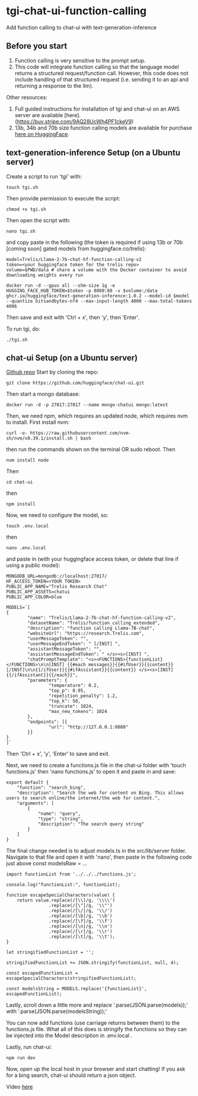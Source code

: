 # tgi-chat-ui-function-calling
Add function calling to chat-ui with text-generation-inference

## Before you start
1. Function calling is very sensitive to the prompt setup.
1. This code will integrate function calling so that the language model returns a structured request/function call. However, this code does not include handling of that structured request (i.e. sending it to an api and returning a response to the llm).

Other resources:
1. Full guided instructions for installation of tgi and chat-ui on an AWS server are available [here].(https://buy.stripe.com/9AQ28UcWh4PF1ckeV9)
2. 13b, 34b and 70b size function calling models are available for purchase [here on HuggingFace](https://huggingface.co/Trelis/Llama-2-13b-chat-hf-function-calling-v2).

## text-generation-inference Setup (on a Ubuntu server)
Create a script to run 'tgi' with:
```
touch tgi.sh
```
Then provide permission to execute the script:
```
chmod +x tgi.sh
```
Then open the script with:
```
nano tgi.sh
```
and copy paste in the following (the token is required if using 13b or 70b [coming soon] gated models from huggingface.co/trelis):
```
model=Trelis/Llama-2-7b-chat-hf-function-calling-v2
token=<your huggingface token for the trelis repo>
volume=$PWD/data # share a volume with the Docker container to avoid downloading weights every run

docker run -d --gpus all --shm-size 1g -e HUGGING_FACE_HUB_TOKEN=$token -p 8080:80 -v $volume:/data ghcr.io/huggingface/text-generation-inference:1.0.2 --model-id $model --quantize bitsandbytes-nf4 --max-input-length 4000 --max-total-tokens 4096
```
Then save and exit with 'Ctrl + x', then 'y', then 'Enter'.

To run tgi, do:
```
./tgi.sh
```
## chat-ui Setup (on a Ubuntu server)
[Github repo](https://github.com/huggingface/chat-ui/)
Start by cloning the repo:
```
git clone https://github.com/huggingface/chat-ui.git
```
Then start a mongo database:
```
docker run -d -p 27017:27017 --name mongo-chatui mongo:latest
```
Then, we need npm, which requires an updated node, which requires nvm to install. First install nvm:
```
curl -o- https://raw.githubusercontent.com/nvm-sh/nvm/v0.39.1/install.sh | bash
```
then run the commands shown on the terminal OR sudo reboot. Then
```
nvm install node
```
Then
```
cd chat-ui
```
then
```
npm install
```
Now, we need to configure the model, so:
```
touch .env.local
```
then
```
nano .env.local
```
and paste in (with your huggingface access token, or delete that line if using a public model):
```
MONGODB_URL=mongodb://localhost:27017/
HF_ACCESS_TOKEN=<YOUR TOKEN>
PUBLIC_APP_NAME="Trelis Research Chat"
PUBLIC_APP_ASSETS=chatui
PUBLIC_APP_COLOR=blue

MODELS=`[
{
        "name": "Trelis/Llama-2-7b-chat-hf-function-calling-v2",
        "datasetName": "Trelis/function_calling_extended",
        "description": "function calling Llama-7B-chat",
        "websiteUrl": "https://research.Trelis.com",
        "userMessageToken": "",
        "userMessageEndToken": " [/INST] ",
        "assistantMessageToken": "",
        "assistantMessageEndToken": " </s><s>[INST] ",
        "chatPromptTemplate": "<s><FUNCTIONS>{functionList}</FUNCTIONS>\n\n[INST] {{#each messages}}{{#ifUser}}{{content}} [/INST]\n\n{{/ifUser}}{{#ifAssistant}}{{content}} </s><s>[INST] {{/ifAssistant}}{{/each}}",
        "parameters": {
                "temperature": 0.2,
                "top_p": 0.95,
                "repetition_penalty": 1.2,
                "top_k": 50,
                "truncate": 1024,
                "max_new_tokens": 1024
        },
        "endpoints": [{
                "url": "http://127.0.0.1:8080"
        }]
}
]`
```
Then 'Ctrl + x', 'y', 'Enter' to save and exit.

Next, we need to create a functions.js file in the chat-ui folder with 'touch functions.js' then 'nano functions.js' to open it and paste in and save:
```
export default {
    "function": "search_bing",
    "description": "Search the web for content on Bing. This allows users to search online/the internet/the web for content.",
    "arguments": [
        {
            "name": "query",
            "type": "string",
            "description": "The search query string"
        }
    ]
}
```
The final change needed is to adjust models.ts in the src/lib/server folder. Navigate to that file and open it with 'nano', then paste in the following code just above const modelsRaw = ...
```
import functionList from '../../../functions.js';

console.log("functionList:", functionList);

function escapeSpecialCharacters(value) {
    return value.replace(/[\\]/g, '\\\\')
                .replace(/[\"]/g, '\\"')
                .replace(/[\/]/g, '\\/')
                .replace(/[\b]/g, '\\b')
                .replace(/[\f]/g, '\\f')
                .replace(/[\n]/g, '\\n')
                .replace(/[\r]/g, '\\r')
                .replace(/[\t]/g, '\\t');
}

let stringifiedFunctionList = '';

stringifiedFunctionList += JSON.stringify(functionList, null, 4);

const escapedFunctionList = escapeSpecialCharacters(stringifiedFunctionList);

const modelsString = MODELS.replace('{functionList}', escapedFunctionList);
```
Lastly, scroll down a little more and replace '.parse(JSON.parse(models));' with '.parse(JSON.parse(modelsString));'

You can now add functions (use carriage returns between them) to the functions.js file. What all of this does is stringify the functions so they can be injected into the Model description in .env.local .

Lastly, run chat-ui:
```
npm run dev
```

Now, open up the local host in your browser and start chatting! If you ask for a bing search, chat-ui should return a json object.

Video [here](https://www.loom.com/share/702bc999ced8404a9622fa9309f41e5e?sid=21868076-25a2-4f44-bfc4-0a619d16dcdf)

